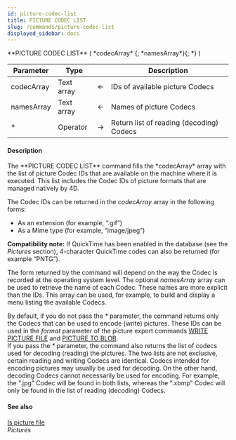 ```yaml
---
id: picture-codec-list
title: PICTURE CODEC LIST
slug: /commands/picture-codec-list
displayed_sidebar: docs
---
```


<!--REF #_command_.PICTURE CODEC LIST.Syntax-->**PICTURE CODEC LIST** ( *codecArray* {; *namesArray*}{; *} )<!-- END REF-->
<!--REF #_command_.PICTURE CODEC LIST.Params-->
| Parameter | Type |  | Description |
| --- | --- | --- | --- |
| codecArray | Text array | &#8592; | IDs of available picture Codecs |
| namesArray | Text array | &#8592; | Names of picture Codecs |
| * | Operator | &#8594;  | Return list of reading (decoding) Codecs |

<!-- END REF-->

#### Description 

<!--REF #_command_.PICTURE CODEC LIST.Summary-->The **PICTURE CODEC LIST** command fills the *codecArray* array with the list of picture Codec IDs that are available on the machine where it is executed.<!-- END REF--> This list includes the Codec IDs of picture formats that are managed natively by 4D.

The Codec IDs can be returned in the *codecArray* array in the following forms:

* As an extension (for example, “.gif”)
* As a Mime type (for example, “image/jpeg”)

**Compatibility note:** If QuickTime has been enabled in the database (see the *Pictures* section), 4-character QuickTime codes can also be returned (for example “PNTG”).

The form returned by the command will depend on the way the Codec is recorded at the operating system level. The optional *namesArray* array can be used to retrieve the name of each Codec. These names are more explicit than the IDs. This array can be used, for example, to build and display a menu listing the available Codecs.

By default, if you do not pass the *\** parameter, the command returns only the Codecs that can be used to encode (write) pictures. These IDs can be used in the *format* parameter of the picture export commands [WRITE PICTURE FILE](write-picture-file.md) and [PICTURE TO BLOB](picture-to-blob.md).  
 If you pass the *\** parameter, the command also returns the list of codecs used for decoding (reading) the pictures. The two lists are not exclusive, certain reading and writing Codecs are identical. Codecs intended for encoding pictures may usually be used for decoding. On the other hand, decoding Codecs cannot necessarily be used for encoding. For example, the ".jpg" Codec will be found in both lists, whereas the ".xbmp" Codec will only be found in the list of reading (decoding) Codecs.

#### See also 

[Is picture file](is-picture-file.md)  
*Pictures*  